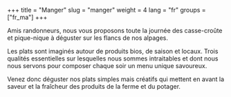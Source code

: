 +++
title = "Manger"
slug = "manger"
weight = 4
lang = "fr"
groups = ["fr_ma"]
+++

Amis randonneurs, nous vous proposons toute la journée des casse-croûte et pique-nique à déguster sur les flancs de nos alpages. 

Les plats sont imaginés autour de produits bios, de saison et locaux. Trois qualités essentielles sur lesquelles nous sommes intraitables et dont nous nous servons pour composer chaque soir un menu unique savoureux. 

Venez donc déguster nos plats simples mais créatifs qui mettent en avant la saveur et la fraîcheur des produits de la ferme et du potager.